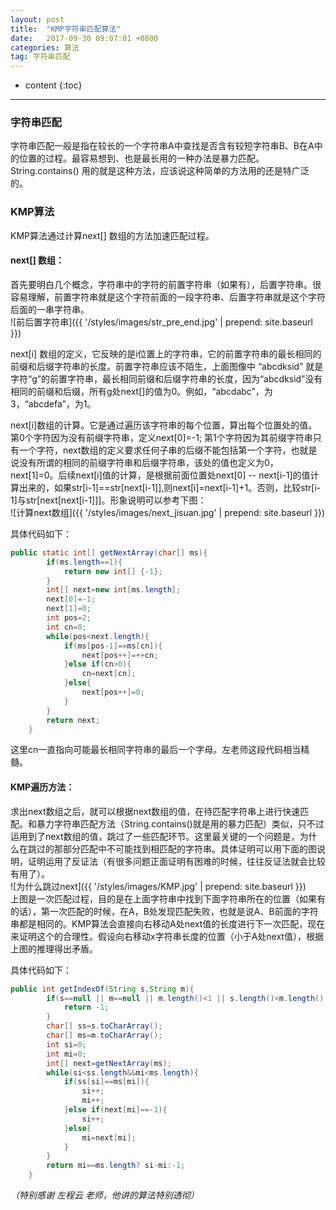 ```yaml
---
layout: post
title:  "KMP字符串匹配算法"
date:   2017-09-30 09:07:01 +0800
categories: 算法
tag: 字符串匹配
---
```


* content
{:toc}


-------
### 字符串匹配 
字符串匹配一般是指在较长的一个字符串A中查找是否含有较短字符串B、B在A中的位置的过程。最容易想到、也是最长用的一种办法是暴力匹配。String.contains() 用的就是这种方法，应该说这种简单的方法用的还是特广泛的。


### KMP算法
KMP算法通过计算next[] 数组的方法加速匹配过程。

#### next[] 数组：
首先要明白几个概念，字符串中的字符的前置字符串（如果有），后置字符串。很容易理解，前置字符串就是这个字符前面的一段字符串、后置字符串就是这个字符后面的一串字符串。<br/>
![前后置字符串]({{ '/styles/images/str_pre_end.jpg' | prepend: site.baseurl }})<br/>

next[i] 数组的定义，它反映的是i位置上的字符串，它的前置字符串的最长相同的前缀和后缀字符串的长度。前置字符串应该不陌生，上面图像中 “abcdksid” 就是字符“g”的前置字符串，最长相同前缀和后缀字符串的长度，因为“abcdksid”没有相同的前缀和后缀，所有g处next[]的值为0。例如，“abcdabc”，为3，“abcdefa”，为1。

next[i]数组的计算。它是通过遍历该字符串的每个位置，算出每个位置处的值。第0个字符因为没有前缀字符串，定义next[0]=-1; 第1个字符因为其前缀字符串只有一个字符，next数组的定义要求任何子串的后缀不能包括第一个字符，也就是说没有所谓的相同的前缀字符串和后缀字符串，该处的值也定义为0，next[1]=0。后续next[i]值的计算，是根据前面位置处next[0] -- next[i-1]的值计算出来的，如果str[i-1]==str[next[i-1]],则next[i]=next[i-1]+1。否则，比较str[i-1]与str[next[next[i-1]]]。形象说明可以参考下图：<br/>
![计算next数组]({{ '/styles/images/next_jisuan.jpg' | prepend: site.baseurl }})<br/>  

具体代码如下：
```java
public static int[] getNextArray(char[] ms){
		if(ms.length==1){
			return new int[] {-1};
		}
		int[] next=new int[ms.length];
		next[0]=-1;
		next[1]=0;
		int pos=2;
		int cn=0;
		while(pos<next.length){
			if(ms[pos-1]==ms[cn]){
				next[pos++]=++cn;
			}else if(cn>0){
				cn=next[cn];
			}else{
				next[pos++]=0;
			}
		}
		return next;
	}
```
这里cn一直指向可能最长相同字符串的最后一个字母。左老师这段代码相当精髓。

#### KMP遍历方法：
求出next数组之后，就可以根据next数组的值，在待匹配字符串上进行快速匹配。和暴力字符串匹配方法（String.contains()就是用的暴力匹配）类似，只不过运用到了next数组的值，跳过了一些匹配环节。这里最关键的一个问题是，为什么在跳过的那部分匹配中不可能找到相匹配的字符串。具体证明可以用下面的图说明，证明运用了反证法（有很多问题正面证明有困难的时候，往往反证法就会比较有用了）。<br/>
![为什么跳过next]({{ '/styles/images/KMP.jpg' | prepend: site.baseurl }})<br/>
上图是一次匹配过程，目的是在上面字符串中找到下面字符串所在的位置（如果有的话），第一次匹配的时候，在A，B处发现匹配失败，也就是说A、B前面的字符串都是相同的。KMP算法会直接向右移动A处next值的长度进行下一次匹配，现在来证明这个的合理性。假设向右移动x字符串长度的位置（小于A处next值），根据上图的推理得出矛盾。

具体代码如下：
```java
public int getIndexOf(String s,String m){
		if(s==null || m==null || m.length()<1 || s.length()<m.length()){
			return -1;
		}
		char[] ss=s.toCharArray();
		char[] ms=m.toCharArray();
		int si=0;
		int mi=0;
		int[] next=getNextArray(ms);
		while(si<ss.length&&mi<ms.length){
			if(ss[si]==ms[mi]){
				si++;
				mi++;
			}else if(next[mi]==-1){
				si++;
			}else{
				mi=next[mi];
			}
		}
		return mi==ms.length? si-mi:-1;
	}
```
*（特别感谢 左程云 老师，他讲的算法特别透彻）*
